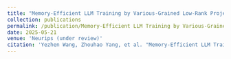 ```yaml
---
title: "Memory-Efficient LLM Training by Various-Grained Low-Rank Projection of Gradients"
collection: publications
permalink: /publication/Memory-Efficient LLM Training by Various-Grained Low-Rank Projection of Gradients
date: 2025-05-21
venue: 'Neurips (under review)'
citation: 'Yezhen Wang, Zhouhao Yang, et al. "Memory-Efficient LLM Training by Various-Grained Low-Rank Projection of Gradients." arXiv preprint arXiv:2505.01744 (2025).'
---
```




